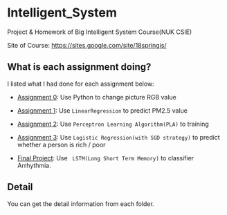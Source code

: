 # Intelligent_System
Project & Homework of Big Intelligent System Course(NUK CSIE)

Site of Course: https://sites.google.com/site/18springis/

## What is each assignment doing?
I listed what I had done for each assignment below:
- [Assignment 0](https://github.com/john850512/Intelligent_System/tree/master/Assignment0): Use Python to change picture RGB value
- [Assignment 1](https://github.com/john850512/Intelligent_System/tree/master/Assignment1): Use `LinearRegression` to predict PM2.5 value
- [Assignment 2](https://github.com/john850512/Intelligent_System/tree/master/Assignment2): Use `Perceptron Learning Algorithm(PLA)` to training 
- [Assignment 3](https://github.com/john850512/Intelligent_System/tree/master/Assignment3): Use `Logistic Regression(with SGD strategy)` to predict whether a person is rich / poor

- [Final Project](https://github.com/john850512/Intelligent_System/tree/master/FinalProject_ECGClassifier): Use ` LSTM(Long Short Term Memory)` to classifier Arrhythmia.
## Detail
You can get the detail information from each folder.
